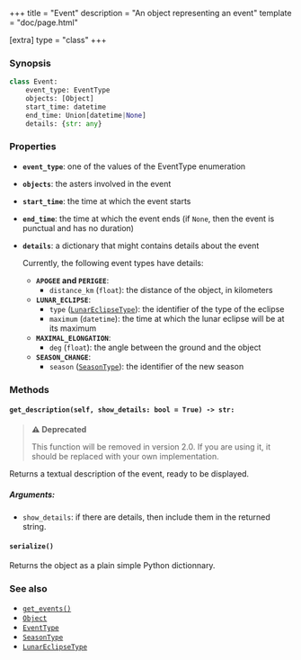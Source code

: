 +++
title = "Event"
description = "An object representing an event"
template = "doc/page.html"

[extra]
type = "class"
+++

### Synopsis

```python
class Event:
    event_type: EventType
    objects: [Object]
    start_time: datetime
    end_time: Union[datetime|None]
    details: {str: any}
```

### Properties

- **`event_type`**: one of the values of the EventType enumeration
- **`objects`**: the asters involved in the event
- **`start_time`**: the time at which the event starts
- **`end_time`**: the time at which the event ends (if `None`, then the event is punctual and has no duration)
- **`details`**: a dictionary that might contains details about the event
  
  Currently, the following event types have details:
  - **`APOGEE` and `PERIGEE`**:
    - `distance_km` (`float`): the distance of the object, in kilometers
  - **`LUNAR_ECLIPSE`**:
    - `type` ([`LunarEclipseType`](@/lib/doc/1.0/enums/LunarEclipseType.md)): the identifier of the type of the eclipse
    - `maximum` (`datetime`): the time at which the lunar eclipse will be at its maximum
  - **`MAXIMAL_ELONGATION`**:
    - `deg` (`float`): the angle between the ground and the object
  - **`SEASON_CHANGE`**:
    - `season` ([`SeasonType`](@/lib/doc/1.0/enums/SeasonType.md)): the identifier of the new season

### Methods

#### `get_description(self, show_details: bool = True) -> str:`

> **⚠️ Deprecated**
>
> This function will be removed in version 2.0. If you are using it, it should be replaced with your own implementation.

Returns a textual description of the event, ready to be displayed.

##### Arguments:

- `show_details`: if there are details, then include them in the returned string.

#### `serialize()`

Returns the object as a plain simple Python dictionnary.

### See also

- [`get_events()`](@/lib/doc/1.0/functions/get_events.md)
- [`Object`](@/lib/doc/1.0/model/Object.md)
- [`EventType`](@/lib/doc/1.0/enums/EventType.md)
- [`SeasonType`](@/lib/doc/1.0/enums/SeasonType.md)
- [`LunarEclipseType`](@/lib/doc/1.0/enums/LunarEclipseType.md)
